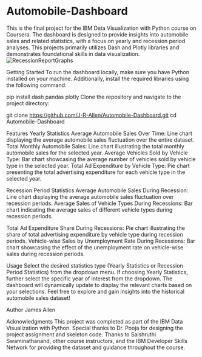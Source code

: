# Automobile-Dashboard
This is the final project for the IBM Data Visualization with Python course on Coursera. The dashboard is designed to provide insights into automobile sales and related statistics, with a focus on yearly and recession period analyses. This projects primarily utilizes Dash and Plotly libraries and demonstrates foundational skills in data visualization.
![RecessionReportGraphs](https://github.com/user-attachments/assets/d83cbe83-8e0c-45c2-bf4d-50398b337053)

Getting Started
To run the dashboard locally, make sure you have Python installed on your machine. Additionally, install the required libraries using the following command:

pip install dash pandas plotly
Clone the repository and navigate to the project directory:

git clone https://github.com/J-R-Allen/Automobile-Dashboard.git
cd Automobile-Dashboard

Features
Yearly Statistics
Average Automobile Sales Over Time: Line chart displaying the average automobile sales fluctuation over the entire dataset.
Total Monthly Automobile Sales: Line chart illustrating the total monthly automobile sales for the selected year.
Average Vehicles Sold by Vehicle Type: Bar chart showcasing the average number of vehicles sold by vehicle type in the selected year.
Total Ad Expenditure by Vehicle Type: Pie chart presenting the total advertising expenditure for each vehicle type in the selected year.

Recession Period Statistics
Average Automobile Sales During Recession: Line chart displaying the average automobile sales fluctuation over recession periods.
Average Sales of Vehicle Types During Recessions: Bar chart indicating the average sales of different vehicle types during recession periods.

Total Ad Expenditure Share During Recessions: Pie chart illustrating the share of total advertising expenditure by vehicle type during recession periods.
Vehicle-wise Sales by Unemployment Rate During Recessions: Bar chart showcasing the effect of the unemployment rate on vehicle-wise sales during recession periods.

Usage
Select the desired statistics type (Yearly Statistics or Recession Period Statistics) from the dropdown menu.
If choosing Yearly Statistics, further select the specific year of interest from the dropdown.
The dashboard will dynamically update to display the relevant charts based on your selections.
Feel free to explore and gain insights into the historical automobile sales dataset!

Author
James Allen

Acknowledgments
This project was completed as part of the IBM Data Visualization with Python.
Special thanks to Dr. Pooja for designing the project assignment and skeleton code.
Thanks to Saishruthi Swaminathanand, other course instructors, and the IBM Developer Skills Network for providing the dataset and guidance throughout the course.
